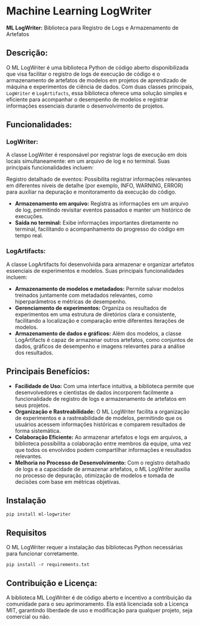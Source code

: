 # Machine Learning __LogWriter__

**ML LogWriter:** Biblioteca para Registro de Logs e Armazenamento de Artefatos

## Descrição:
O ML LogWriter é uma biblioteca Python de código aberto disponibilizada que visa facilitar o registro de logs de execução de código e o armazenamento de artefatos de modelos em projetos de aprendizado de máquina e experimentos de ciência de dados. Com duas classes principais, `LogWriter` e `LogArtifacts`, essa biblioteca oferece uma solução simples e eficiente para acompanhar o desempenho de modelos e registrar informações essenciais durante o desenvolvimento de projetos.

## Funcionalidades:
### LogWriter:
A classe LogWriter é responsável por registrar logs de execução em dois locais simultaneamente: em um arquivo de log e no terminal. Suas principais funcionalidades incluem:

Registro detalhado de eventos: Possibilita registrar informações relevantes em diferentes níveis de detalhe (por exemplo, INFO, WARNING, ERROR) para auxiliar na depuração e monitoramento da execução do código.
- **Armazenamento em arquivo:** Registra as informações em um arquivo de log, permitindo revisitar eventos passados e manter um histórico de execuções.
- **Saída no terminal:** Exibe informações importantes diretamente no terminal, facilitando o acompanhamento do progresso do código em tempo real.

### LogArtifacts:
A classe LogArtifacts foi desenvolvida para armazenar e organizar artefatos essenciais de experimentos e modelos. Suas principais funcionalidades incluem:

- **Armazenamento de modelos e metadados:** Permite salvar modelos treinados juntamente com metadados relevantes, como hiperparâmetros e métricas de desempenho.
- **Gerenciamento de experimentos:** Organiza os resultados de experimentos em uma estrutura de diretórios clara e consistente, facilitando a localização e comparação entre diferentes iterações de modelos.
- **Armazenamento de dados e gráficos:** Além dos modelos, a classe LogArtifacts é capaz de armazenar outros artefatos, como conjuntos de dados, gráficos de desempenho e imagens relevantes para a análise dos resultados.

## Principais Benefícios:

- **Facilidade de Uso:** Com uma interface intuitiva, a biblioteca permite que desenvolvedores e cientistas de dados incorporem facilmente a funcionalidade de registro de logs e armazenamento de artefatos em seus projetos.
- **Organização e Rastreabilidade:** O ML LogWriter facilita a organização de experimentos e a rastreabilidade de modelos, permitindo que os usuários acessem informações históricas e comparem resultados de forma sistemática.
- **Colaboração Eficiente:** Ao armazenar artefatos e logs em arquivos, a biblioteca possibilita a colaboração entre membros da equipe, uma vez que todos os envolvidos podem compartilhar informações e resultados relevantes.
- **Melhoria no Processo de Desenvolvimento:** Com o registro detalhado de logs e a capacidade de armazenar artefatos, o ML LogWriter auxilia no processo de depuração, otimização de modelos e tomada de decisões com base em métricas objetivas.

## Instalação
```
pip install ml-logwriter
```

## Requisitos
O ML LogWriter requer a instalação das bibliotecas Python necessárias para funcionar corretamente.
```
pip install -r requirements.txt
```

## Contribuição e Licença:
A biblioteca ML LogWriter é de código aberto e incentivo a contribuição da comunidade para o seu aprimoramento. Ela está licenciada sob a Licença MIT, garantindo liberdade de uso e modificação para qualquer projeto, seja comercial ou não.
